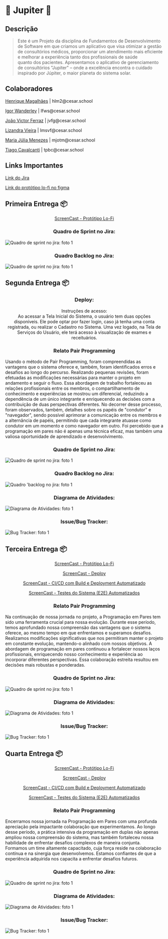 <h1>💫 Jupiter 💫</h1>


<h2>Descrição</h2>


> Este é um Projeto da disciplina de Fundamentos de Desenvolvimento de Software em que criamos um aplicativo que visa otimizar a gestão de consultórios médicos, proporcionar um atendimento mais eficiente e melhorar a experiência tanto dos profissionais de saúde quanto dos pacientes. Apresentamos o aplicativo de gerenciamento de consultórios "Jupiter" – onde a excelência encontra o cuidado inspirado por Júpiter, o maior planeta do sistema solar.


<h2>Colaboradores</h2>


<p><a href="https://github.com/Henrique-12345">Henrique Magalhães</a> | hlm2@cesar.school</p>
<p><a href="https://github.com/igorfwds">Igor Wanderley</a> | Ifws@cesar.school</p>
<p><a href="https://github.com/JoaovfGoncalves">João Victor Ferraz</a> | jvfg@cesar.school</p>
<p><a href="https://github.com/lizandravieira">Lizandra Vieira</a> | lmsvf@cesar.school</p>
<p><a href="https://github.com/mjuliamenezes">Maria Júlia Menezes</a> | mjotm@cesar.school</p>
<p><a href="https://github.com/Tiagopbc">Tiago Cavalcanti</a> | tpbc@cesar.school</p>


<h2>Links Importantes</h2>


<p><a href="https://tpbc.atlassian.net/jira/software/projects/JUP/boards/2">Link do Jira </a></p>


<p><a href="https://www.figma.com/file/Hdcw3afQND6NQS8Uqp3Q7a/Lo-fi-JUPITER?type=design&node-id=1426-2107&mode=design&t=Vlbn0e5q0l2CSaMy-0">Link do protótipo lo-fi no figma</a></p>


<h2>Primeira Entrega 📦</h2>


<p align="center"><a href="https://www.youtube.com/watch?v=d9tIOqOFgMM">ScreenCast - Protótipo Lo-Fi</a></p>


<h3 align="center">Quadro de Sprint no Jira:</h3>
<img src="imagens/quadro_sprint1_entrega1.jpg" alt="Quadro de sprint no jira: foto 1">


<h3 align="center">Quadro Backlog no Jira:</h3>
<img src="imagens/backlog_entrega1.jpg" alt="Quadro de sprint no jira: foto 1">


<h2>Segunda Entrega 📦</h2>

<h3 align="center">Deploy:</h3>


<p align="center">Instruções de acesso:<br>Ao acessar a Tela Inicial do Sistema, o usuário tem duas opções disponíveis. Ele pode optar por fazer login, caso já tenha uma conta registrada, ou realizar o Cadastro no Sistema. Uma vez logado, na Tela de Serviços do Usuário, ele terá acesso à visualização de exames e receituários.</p>


<h3 align="center">Relato Pair Programming</h3>
<p>Usando o método de Pair Programming, foram compreendidas as vantagens que o sistema oferece e, também, foram identificados erros e desafios ao longo do percurso. Realizando pequenas revisões, foram efetuadas as modificações necessárias para manter o projeto em andamento e seguir o fluxo. Essa abordagem de trabalho fortaleceu as relações profissionais entre os membros, o compartilhamento de conhecimento e experiências se mostrou um diferencial, reduzindo a dependência de um único integrante e enriquecendo as decisões com a contribuição de duas perspectivas diferentes. No decorrer desse processo, foram observados, também, detalhes sobre os papéis de "condutor" e "navegador", sendo possível aprimorar a comunicação entre os membros e a alternância de papéis, permitindo que cada integrante atuasse como condutor em um momento e como navegador em outro. Foi percebido que a programação em pares não é apenas uma técnica eficaz, mas também uma valiosa oportunidade de aprendizado e desenvolvimento.</p>


<h3 align="center">Quadro de Sprint no Jira:</h3>
<img src="imagens/quadro_sprint1_entrega2.jpg" alt="Quadro de sprint no jira: foto 1">


<h3 align="center">Quadro Backlog no Jira:</h3>
<img src="imagens/backlog_entrega2.jpg" alt="Quadro 'backlog no jira: foto 1">


<h3 align="center">Diagrama de Atividades:</h3>
<img src="imagens/diag_entrega2.jpg" alt="Diagrama de Atividades: foto 1">


<h3 align="center">Issue/Bug Tracker:</h3>
<img src="imagens/bugtracker_entrega2.jpg" alt="Bug Tracker: foto 1">


<h2>Terceira Entrega 📦</h2>


<p align="center"><a href="https://youtu.be/fPSGY96swlo">ScreenCast - Protótipo Lo-Fi</a></p>


<p align="center"><a href="https://youtu.be/pE0cxlScEe8">ScreenCast - Deploy</a></p>


<p align="center"><a href="https://youtu.be/AeFZcY-xZvc">ScreenCast - CI/CD com Build e Deployment Automatizado</a></p>


<p align="center"><a href="https://youtu.be/P18R2akQjBI">ScreenCast - Testes do Sistema (E2E) Automatizados</a></p>


<h3 align="center">Relato Pair Programming</h3>
<p>Na continuação de nossa jornada no projeto, a Programação em Pares tem sido uma ferramenta crucial para nossa evolução. Durante esse período, temos aprofundado nossa compreensão das vantagens que o sistema oferece, ao mesmo tempo em que enfrentamos e superamos desafios. Realizamos modificações significativas que nos permitiram manter o projeto em constante evolução, mantendo-o alinhado com nossos objetivos. A abordagem de programação em pares continuou a fortalecer nossos laços profissionais, enriquecendo nosso conhecimento e experiência ao incorporar diferentes perspectivas. Essa colaboração estreita resultou em decisões mais robustas e ponderadas.</p>


<h3 align="center">Quadro de Sprint no Jira:</h3>
<img src="imagens/quadro_sprint2_entrega3.jpeg" alt="Quadro de sprint no jira: foto 1">


<h3 align="center">Diagrama de Atividades:</h3>
<img src="imagens/diag_entrega3.jpeg" alt="Diagrama de Atividades: foto 1">


<h3 align="center">Issue/Bug Tracker:</h3>
<img src="imagens/bugtracker_entrega3.png" alt="Bug Tracker: foto 1">


<h2>Quarta Entrega 📦</h2>


<p align="center"><a href="https://youtu.be/fPSGY96swlo">ScreenCast - Protótipo Lo-Fi</a></p>


<p align="center"><a href="https://youtu.be/l8hziHyQNyY?si=311jyuysP0KW0dIl">ScreenCast - Deploy</a></p>


<p align="center"><a href="https://youtu.be/AeFZcY-xZvc">ScreenCast - CI/CD com Build e Deployment Automatizado</a></p>


<p align="center"><a href="https://youtu.be/P18R2akQjBI">ScreenCast - Testes do Sistema (E2E) Automatizados</a></p>


<h3 align="center">Relato Pair Programming</h3>
<p>Encerramos nossa jornada na Programação em Pares com uma profunda apreciação pela impactante colaboração que experimentamos. Ao longo desse período, a prática intensiva da programação em duplas não apenas ampliou nossa compreensão do sistema, mas também fortaleceu nossa habilidade de enfrentar desafios complexos de maneira conjunta. Formamos um time altamente capacitado, cuja força reside na colaboração contínua e na sinergia que desenvolvemos. Estamos confiantes de que a experiência adquirida nos capacita a enfrentar desafios futuros.</p>


<h3 align="center">Quadro de Sprint no Jira:</h3>
<img src="imagens/quadro_sprint2_entrega3.jpeg" alt="Quadro de sprint no jira: foto 1">


<h3 align="center">Diagrama de Atividades:</h3>
<img src="imagens/diag_entrega3.jpeg" alt="Diagrama de Atividades: foto 1">


<h3 align="center">Issue/Bug Tracker:</h3>
<img src="imagens/bugtracker_entrega3.png" alt="Bug Tracker: foto 1">
